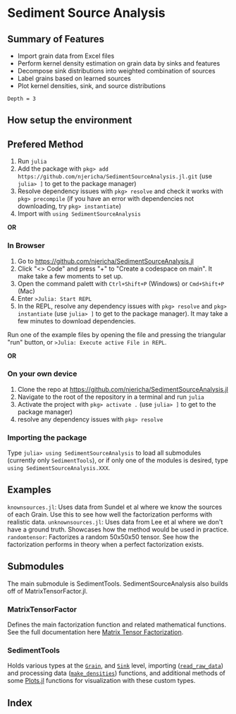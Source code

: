 # Sediment Source Analysis

## Summary of Features
- Import grain data from Excel files
- Perform kernel density estimation on grain data by sinks and features
- Decompose sink distributions into weighted combination of sources
- Label grains based on learned sources
- Plot kernel densities, sink, and source distributions

```@contents
Depth = 3
```
## How setup the environment
## Prefered Method
1. Run `julia`
2. Add the package with `pkg> add https://github.com/njericha/SedimentSourceAnalysis.jl.git`
(use `julia> ]` to get to the package manager)
3. Resolve dependency issues with `pkg> resolve` and check it works with `pkg> precompile` (if you have an error with dependencies not downloading, try `pkg> instantiate`)
3. Import with `using SedimentSourceAnalysis`

**OR**
### In Browser
1. Go to <https://github.com/njericha/SedimentSourceAnalysis.jl>
2. Click "<> Code" and press "+" to "Create a codespace on main". It make take a few moments to set up.
3. Open the command palett with `Ctrl+Shift+P` (Windows) or `Cmd+Shift+P` (Mac)
4. Enter `>Julia: Start REPL`
5. In the REPL, resolve any dependency issues with `pkg> resolve` and `pkg> instantiate` (use `julia> ]` to get to the package manager). It may take a few minutes to download dependencies.

Run one of the example files by opening the file and pressing the triangular "run" button, or `>Julia: Execute active File in REPL`.

**OR**
### On your own device
1. Clone the repo at <https://github.com/njericha/SedimentSourceAnalysis.jl>
2. Navigate to the root of the repository in a terminal and run `julia`
3. Activate the project with `pkg> activate .` (use `julia> ]` to get to the package manager)
4. resolve any dependency issues with `pkg> resolve`

### Importing the package
Type `julia> using SedimentSourceAnalysis` to load all submodules (currently only `SedimentTools`), or if only one of the modules is desired, type `using SedimentSourceAnalysis.XXX`.

## Examples
`knownsources.jl`: Uses data from Sundel et al where we know the sources of each Grain. Use this to see how well the factorization performs with realistic data.
`unknownsources.jl`: Uses data from Lee et al where we don't have a ground truth. Showcases how the method would be used in practice.
`randomtensor`: Factorizes a random 50x50x50 tensor. See how the factorization performs in theory when a perfect factorization exists.

## Submodules
The main submodule is SedimentTools. SedimentSourceAnalysis also builds off of MatrixTensorFactor.jl.

### MatrixTensorFactor
Defines the main factorization function and related mathematical functions. See the full documentation here [Matrix Tensor Factorization](@ref).

### SedimentTools
Holds various types at the [`Grain`](@ref), and [`Sink`](@ref) level, importing ([`read_raw_data`](@ref)) and processing data ([`make_densities`](@ref)) functions, and additional methods of some [Plots.jl](https://docs.juliaplots.org/stable/) functions for visualization with these custom types.

## Index

```@index
```
